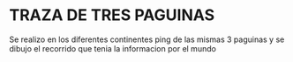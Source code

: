 # TRAZA DE TRES PAGUINAS
Se realizo en los diferentes continentes ping de las mismas 3 paguinas y se dibujo el recorrido que tenia la informacion por el mundo
